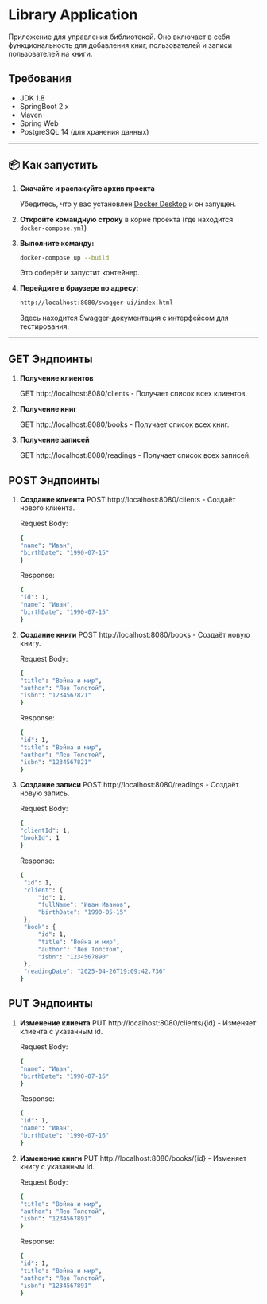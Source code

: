 # Library Application

Приложение для управления библиотекой. Оно включает в себя функциональность для добавления книг, пользователей и записи пользователей на книги.

## Требования

- JDK 1.8
- SpringBoot 2.x
- Maven
- Spring Web
- PostgreSQL 14 (для хранения данных)

---

## 📦 Как запустить

1. **Скачайте и распакуйте архив проекта**

   Убедитесь, что у вас установлен [Docker Desktop](https://www.docker.com/products/docker-desktop/) и он запущен.

2. **Откройте командную строку** в корне проекта (где находится `docker-compose.yml`)

3. **Выполните команду:**

   ```bash
   docker-compose up --build
   ```
   Это соберёт и запустит контейнер.

4. **Перейдите в браузере по адресу:**

   ```bash
   http://localhost:8080/swagger-ui/index.html
    ```
   Здесь находится Swagger-документация с интерфейсом для тестирования.


---
## GET Эндпоинты
1. **Получение клиентов**

   GET http://localhost:8080/clients - Получает список всех клиентов.

2. **Получение книг**

   GET http://localhost:8080/books - Получает список всех книг.

3. **Получение записей**

   GET http://localhost:8080/readings - Получает список всех записей.

## POST Эндпоинты
1. **Создание клиента**
   POST http://localhost:8080/clients - Создаёт нового клиента.

   Request Body:
   ```bash
   {
   "name": "Иван",
   "birthDate": "1990-07-15"
   }
   ```
   Response:
   ```bash
   {
   "id": 1,
   "name": "Иван",
   "birthDate": "1990-07-15"
   }
   ```
2. **Создание книги**
   POST http://localhost:8080/books - Создаёт новую книгу.

   Request Body:
   ```bash
   {
   "title": "Война и мир",
   "author": "Лев Толстой",
   "isbn": "1234567821"
   }
   ```
   Response:
   ```bash
   {
   "id": 1,
   "title": "Война и мир",
   "author": "Лев Толстой",
   "isbn": "1234567821"
   }
   ```
3. **Создание записи**
   POST http://localhost:8080/readings - Создаёт новую запись.

   Request Body:
   ```bash
   {
   "clientId": 1,
   "bookId": 1
   }
   ```
   Response:
   ```bash
   {
    "id": 1,
    "client": {
        "id": 1,
        "fullName": "Иван Иванов",
        "birthDate": "1990-05-15"
    },
    "book": {
        "id": 1,
        "title": "Война и мир",
        "author": "Лев Толстой",
        "isbn": "1234567890"
    },
    "readingDate": "2025-04-26T19:09:42.736"
   }
   ```

## PUT Эндпоинты
1. **Изменение клиента**
   PUT http://localhost:8080/clients/{id} - Изменяет клиента с указанным id.

   Request Body:
   ```bash
   {
   "name": "Иван",
   "birthDate": "1990-07-16"
   }
   ```
   Response:
   ```bash
   {
   "id": 1,
   "name": "Иван",
   "birthDate": "1990-07-16"
   }
   ```
2. **Изменение книги**
   PUT http://localhost:8080/books/{id} - Изменяет книгу с указанным id.

   Request Body:
   ```bash
   {
   "title": "Война и мир",
   "author": "Лев Толстой",
   "isbn": "1234567891"
   }
   ```
   Response:
   ```bash
   {
   "id": 1,
   "title": "Война и мир",
   "author": "Лев Толстой",
   "isbn": "1234567891"
   }
   ```
